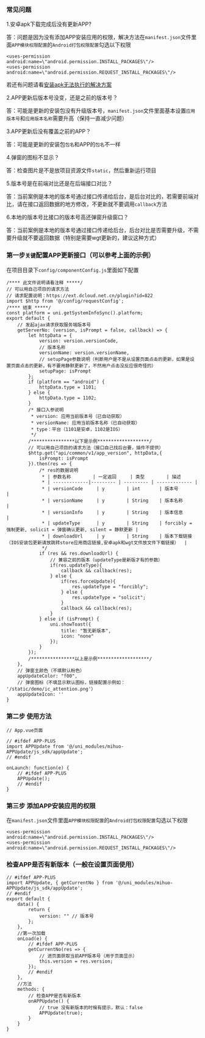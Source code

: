 
 
### 常见问题
1.安卓apk下载完成后没有更新APP?

答：问题是因为没有添加APP安装应用的权限，解决方法在`manifest.json`文件里面`APP模块权限配置`的`Android打包权限配置`勾选以下权限
```
<uses-permission android:name=\"android.permission.INSTALL_PACKAGES\"/>  
<uses-permission android:name=\"android.permission.REQUEST_INSTALL_PACKAGES\"/>
```
若还有问题请看[安装apk无法执行的解决方案](https://ask.dcloud.net.cn/article/35703 "安装apk无法执行的解决方案")

2.APP更新后版本号没变，还是之前的版本号？

答：可能是更新的安装包没有升级版本号，`manifest.json`文件里面基本设置`应用版本号`和`应用版本名称`需要升高（保持一直减少问题）

3.APP更新后没有覆盖之前的APP？

答：可能是更新的安装包`包名`和APP的`包名`不一样

4.弹窗的图标不显示？

答：检查图片是不是放项目资源文件`static`，然后重新运行项目

5.版本号是在前端对比还是在后端接口对比？

答：当前案例是本地的版本号通过接口传递给后台，是后台对比的，若需要前端对比，请在接口返回数据的地方修改，不更新就不要调用`callback`方法

6.本地的版本号比接口的版本号高还弹窗升级窗口？

答：当前案例是本地的版本号通过接口传递给后台，后台对比是否需要升级，不需要升级就不要返回数据（特别是需要wgt更新的，建议这种方式）

### 第一步`关键`配置APP更新接口（可以参考上面的示例）
在项目目录下`config/componentConfig.js`里面如下配置
```
/**** 此文件说明请看注释 *****/
// 可以用自己项目的请求方法
// 请求配置说明：https://ext.dcloud.net.cn/plugin?id=822
import $http from '@/config/requestConfig';
/**** 结束 *****/
const platform = uni.getSystemInfoSync().platform;
export default {
	// 发起ajax请求获取服务端版本号
	getServerNo: (version, isPrompt = false, callback) => {
		let httpData = {
			version: version.versionCode,
			// 版本名称
		    versionName: version.versionName,
			// setupPage参数说明（判断用户是不是从设置页面点击的更新，如果是设置页面点击的更新，有不要用静默更新了，不然用户点击没反应很奇怪的）
			setupPage: isPrompt   
		};
		if (platform == "android") {
			httpData.type = 1101;
		} else {
			httpData.type = 1102;
		}
		/* 接口入参说明
		 * version: 应用当前版本号（已自动获取）
		 * versionName: 应用当前版本名称（已自动获取）
		 * type：平台（1101是安卓，1102是IOS）
		 */
		/****************以下是示例*******************/
		// 可以用自己项目的请求方法（接口自己找后台要，插件不提供）
		$http.get("api/common/v1/app_version", httpData,{
			isPrompt: isPrompt
		}).then(res => {
			/* res的数据说明
			 * | 参数名称	     | 一定返回 	| 类型	    | 描述
			 * | -------------|--------- | --------- | ------------- |
			 * | versionCode	 | y	    | int	    | 版本号        |
			 * | versionName	 | y	    | String	| 版本名称      |
			 * | versionInfo	 | y	    | String	| 版本信息      |
			 * | updateType	     | y	    | String	| forcibly = 强制更新, solicit = 弹窗确认更新, silent = 静默更新 |
			 * | downloadUrl	 | y	    | String	| 版本下载链接（IOS安装包更新请放跳转store应用商店链接,安卓apk和wgt文件放文件下载链接）  |
			 */
			if (res && res.downloadUrl) {
				// 兼容之前的版本（updateType是新版才有的参数）
				if(res.updateType){
					callback && callback(res);
				} else {
					if(res.forceUpdate){
						res.updateType = "forcibly";
					} else {
						res.updateType = "solicit";
					}
					callback && callback(res);
				}
			} else if (isPrompt) {
				uni.showToast({
					title: "暂无新版本",
					icon: "none"
				});
			}
		});
		/****************以上是示例*******************/
	},
	// 弹窗主颜色（不填默认粉色）
	appUpdateColor: "f00",
	// 弹窗图标（不填显示默认图标，链接配置示例如： '/static/demo/ic_attention.png'）
	appUpdateIcon: ''
}
```

### 第二步 使用方法
``` 
// App.vue页面

// #ifdef APP-PLUS
import APPUpdate from '@/uni_modules/mihuo-APPUpdate/js_sdk/appUpdate';
// #endif

onLaunch: function(e) {
	// #ifdef APP-PLUS
	APPUpdate();
	// #endif
}
```

### 第三步 添加APP安装应用的权限
在`manifest.json`文件里面`APP模块权限配置`的`Android打包权限配置`勾选以下权限
```
<uses-permission android:name=\"android.permission.INSTALL_PACKAGES\"/>  
<uses-permission android:name=\"android.permission.REQUEST_INSTALL_PACKAGES\"/>
```

### 检查APP是否有新版本（一般在设置页面使用）
```
// #ifdef APP-PLUS
import APPUpdate, { getCurrentNo } from '@/uni_modules/mihuo-APPUpdate/js_sdk/appUpdate';
// #endif
export default {
	data() {
		return {
			version: "" // 版本号
		};
	},
	//第一次加载
	onLoad(e) {
		// #ifdef APP-PLUS
		getCurrentNo(res => {
			// 进页面获取当前APP版本号（用于页面显示）
			this.version = res.version;
		});
		// #endif
	},
	//方法
	methods: {
		// 检查APP是否有新版本
		onAPPUpdate() {
			// true 没有新版本的时候有提示，默认：false
			APPUpdate(true);
		}
	}
}
```